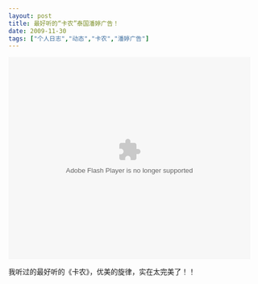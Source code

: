 ```yaml
---
layout: post
title: 最好听的“卡农”泰国潘婷广告！		
date: 2009-11-30
tags: ["个人日志","动态","卡农","潘婷广告"]
---
```


<object classid="clsid:d27cdb6e-ae6d-11cf-96b8-444553540000" width="480" height="400" codebase="http://download.macromedia.com/pub/shockwave/cabs/flash/swflash.cab#version=6,0,40,0"><param name="align" value="middle" /><param name="src" value="v.swf" /><param name="quality" value="high" /><embed type="application/x-shockwave-flash" width="480" height="400" src="http://player.youku.com/player.php/Type/Folder/Fid/3797832/Ob/1/Pt/0/sid/XMTIyNjUyMjQw/v.swf" align="middle" quality="high"></embed></object>

我听过的最好听的《卡农》，优美的旋律，实在太完美了！！		